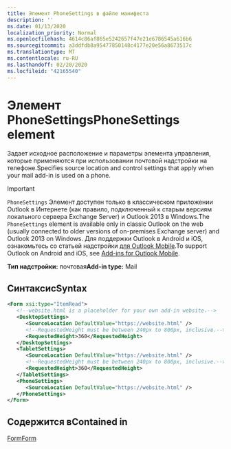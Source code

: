 ```yaml
---
title: Элемент PhoneSettings в файле манифеста
description: ''
ms.date: 01/13/2020
localization_priority: Normal
ms.openlocfilehash: 4614c86af865e5242657f47e21e6786545a616b6
ms.sourcegitcommit: a3ddfdb8a95477850148c4177e20e56a8673517c
ms.translationtype: MT
ms.contentlocale: ru-RU
ms.lasthandoff: 02/20/2020
ms.locfileid: "42165540"
---
```

# <a name="phonesettings-element"></a><span data-ttu-id="17d8a-102">Элемент PhoneSettings</span><span class="sxs-lookup"><span data-stu-id="17d8a-102">PhoneSettings element</span></span>

<span data-ttu-id="17d8a-103">Задает исходное расположение и параметры элемента управления, которые применяются при использовании почтовой надстройки на телефоне.</span><span class="sxs-lookup"><span data-stu-id="17d8a-103">Specifies source location and control settings that apply when your mail add-in is used on a phone.</span></span>

> [!IMPORTANT]
> <span data-ttu-id="17d8a-104">`PhoneSettings` Элемент доступен только в классическом приложении Outlook в Интернете (как правило, подключенный к старым версиям локального сервера Exchange Server) и Outlook 2013 в Windows.</span><span class="sxs-lookup"><span data-stu-id="17d8a-104">The `PhoneSettings` element is available only in classic Outlook on the web (usually connected to older versions of on-premises Exchange server) and Outlook 2013 on Windows.</span></span> <span data-ttu-id="17d8a-105">Для поддержки Outlook в Android и iOS, ознакомьтесь со статьей надстройки [для Outlook Mobile](../../outlook/outlook-mobile-addins.md).</span><span class="sxs-lookup"><span data-stu-id="17d8a-105">To support Outlook on Android and iOS, see [Add-ins for Outlook Mobile](../../outlook/outlook-mobile-addins.md).</span></span>

<span data-ttu-id="17d8a-106">**Тип надстройки:** почтовая</span><span class="sxs-lookup"><span data-stu-id="17d8a-106">**Add-in type:** Mail</span></span>

## <a name="syntax"></a><span data-ttu-id="17d8a-107">Синтаксис</span><span class="sxs-lookup"><span data-stu-id="17d8a-107">Syntax</span></span>

```XML
<Form xsi:type="ItemRead">
   <!--website.html is a placeholder for your own add-in website.-->
   <DesktopSettings>
      <SourceLocation DefaultValue="https://website.html" />
      <!--RequestedHeight must be between 240px to 800px, inclusive.-->
      <RequestedHeight>360</RequestedHeight>
   </DesktopSettings>
   <TabletSettings>
      <SourceLocation DefaultValue="https://website.html" />
      <!--RequestedHeight must be between 240px to 800px, inclusive.-->
      <RequestedHeight>360</RequestedHeight>
   </TabletSettings>
   <PhoneSettings>
      <SourceLocation DefaultValue="https://website.html" />
   </PhoneSettings>
</Form>
```

## <a name="contained-in"></a><span data-ttu-id="17d8a-108">Содержится в</span><span class="sxs-lookup"><span data-stu-id="17d8a-108">Contained in</span></span>

[<span data-ttu-id="17d8a-109">Form</span><span class="sxs-lookup"><span data-stu-id="17d8a-109">Form</span></span>](form.md)

